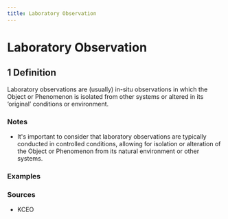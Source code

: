 ```yaml
---
title: Laboratory Observation
---
```


# Laboratory Observation

## 1 Definition

Laboratory observations are (usually) in-situ observations in which the Object or Phenomenon is isolated from other systems or altered in its ‘original’ conditions or environment.

### Notes 
- It's important to consider that laboratory observations are typically conducted in controlled conditions, allowing for isolation or alteration of the Object or Phenomenon from its natural environment or other systems. 
### Examples 

### Sources 
- KCEO
